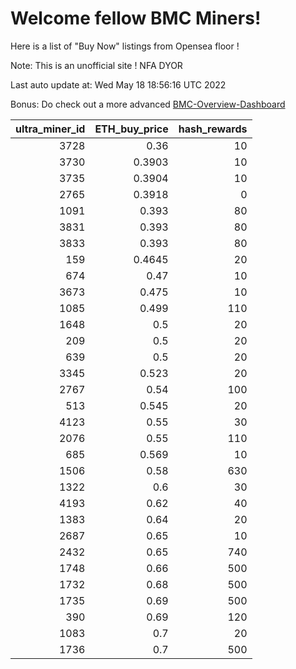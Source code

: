 # Welcome fellow BMC Miners!
Here is a list of "Buy Now" listings from Opensea floor !

Note: This is an unofficial site ! NFA DYOR

Last auto update at: Wed May 18 18:56:16 UTC 2022

Bonus: Do check out a more advanced [BMC-Overview-Dashboard](https://dune.com/defifunk/BMC-Overview-Dashboard)


|   ultra_miner_id |   ETH_buy_price |   hash_rewards |
|-----------------:|----------------:|---------------:|
|             3728 |          0.36   |             10 |
|             3730 |          0.3903 |             10 |
|             3735 |          0.3904 |             10 |
|             2765 |          0.3918 |              0 |
|             1091 |          0.393  |             80 |
|             3831 |          0.393  |             80 |
|             3833 |          0.393  |             80 |
|              159 |          0.4645 |             20 |
|              674 |          0.47   |             10 |
|             3673 |          0.475  |             10 |
|             1085 |          0.499  |            110 |
|             1648 |          0.5    |             20 |
|              209 |          0.5    |             20 |
|              639 |          0.5    |             20 |
|             3345 |          0.523  |             20 |
|             2767 |          0.54   |            100 |
|              513 |          0.545  |             20 |
|             4123 |          0.55   |             30 |
|             2076 |          0.55   |            110 |
|              685 |          0.569  |             10 |
|             1506 |          0.58   |            630 |
|             1322 |          0.6    |             30 |
|             4193 |          0.62   |             40 |
|             1383 |          0.64   |             20 |
|             2687 |          0.65   |             10 |
|             2432 |          0.65   |            740 |
|             1748 |          0.66   |            500 |
|             1732 |          0.68   |            500 |
|             1735 |          0.69   |            500 |
|              390 |          0.69   |            120 |
|             1083 |          0.7    |             20 |
|             1736 |          0.7    |            500 |